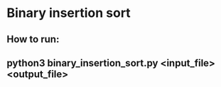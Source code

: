 # Binary insertion sort
## How to run:
## python3 binary_insertion_sort.py <input_file> <output_file>
